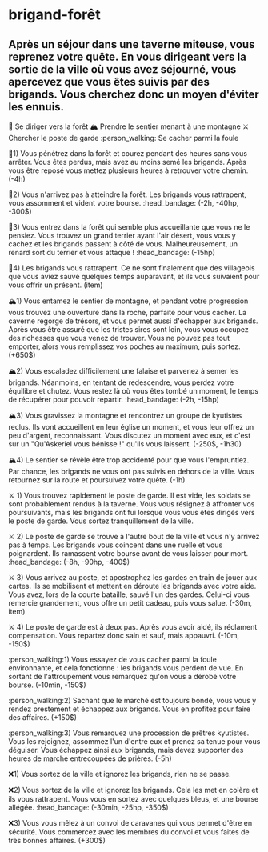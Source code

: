 # brigand-forêt
## Après un séjour dans une taverne miteuse, vous reprenez votre quête. En vous dirigeant vers la sortie de la ville où vous avez séjourné, vous apercevez que vous êtes suivis par des brigands. Vous cherchez donc un moyen d'éviter les ennuis.

:evergreen_tree: Se diriger vers la forêt :mountain_snow:  Prendre le sentier menant à une montagne :crossed_swords:  Chercher le poste de garde :person_walking: Se cacher parmi la foule

:evergreen_tree:1) Vous pénétrez dans la forêt et courez pendant des heures sans vous arrêter. Vous êtes perdus, mais avez au moins semé les brigands. Après vous être reposé vous mettez plusieurs heures à retrouver votre chemin. (-4h)

:evergreen_tree:2) Vous n'arrivez pas à atteindre la forêt. Les brigands vous rattrapent, vous assomment et vident votre bourse. :head_bandage: (-2h, -40hp, -300$)

:evergreen_tree:3) Vous entrez dans la forêt qui semble plus accueillante que vous ne le pensiez. Vous trouvez un grand terrier ayant l'air désert, vous vous y cachez et les brigands passent à côté de vous. Malheureusement, un renard sort du terrier et vous attaque ! :head_bandage:  (-15hp)

:evergreen_tree:4) Les brigands vous rattrapent. Ce ne sont finalement que des villageois que vous aviez sauvé quelques temps auparavant, et ils vous suivaient pour vous offrir un présent. (item)

:mountain_snow:1) Vous entamez le sentier de montagne, et pendant votre progression vous trouvez une ouverture dans la roche, parfaite pour vous cacher. La caverne regorge de trésors, et vous permet aussi d'échapper aux brigands. Après vous être assuré que les tristes sires sont loin, vous vous occupez des richesses que vous venez de trouver. Vous ne pouvez pas tout emporter, alors vous remplissez vos poches au maximum, puis sortez. (+650$)

:mountain_snow:2) Vous escaladez difficilement une falaise et parvenez à semer les brigands. Néanmoins, en tentant de redescendre, vous perdez votre équilibre et chutez. Vous restez là où vous êtes tombé un moment, le temps de récupérer pour pouvoir repartir. :head_bandage: (-2h, -15hp)

:mountain_snow:3) Vous gravissez la montagne et rencontrez un groupe de kyutistes reclus. Ils vont accueillent en leur église un moment, et vous leur offrez un peu d'argent, reconnaissant. Vous discutez un moment avec eux, et c'est sur un "Qu'Askeriel vous bénisse !" qu'ils vous laissent. (-250$, -1h30)

:mountain_snow:4) Le sentier se révèle être trop accidenté pour que vous l'empruntiez. Par chance, les brigands ne vous ont pas suivis en dehors de la ville. Vous retournez sur la route et poursuivez votre quête. (-1h)

:crossed_swords: 1) Vous trouvez rapidement le poste de garde. Il est vide, les soldats se sont probablement rendus à la taverne. Vous vous résignez à affronter vos poursuivants, mais les brigands ont fui lorsque vous vous êtes dirigés vers le poste de garde. Vous sortez tranquillement de la ville.

:crossed_swords: 2) Le poste de garde se trouve à l'autre bout de la ville et vous n'y arrivez pas à temps. Les brigands vous coincent dans une ruelle et vous poignardent. Ils ramassent votre bourse avant de vous laisser pour mort. :head_bandage: (-8h, -90hp, -400$)

:crossed_swords: 3) Vous arrivez au poste, et apostrophez les gardes en train de jouer aux cartes. Ils se mobilisent et mettent en déroute les brigands avec votre aide. Vous avez, lors de la courte bataille, sauvé l'un des gardes. Celui-ci vous remercie grandement, vous offre un petit cadeau, puis vous salue. (-30m, item)

:crossed_swords: 4) Le poste de garde est à deux pas. Après vous avoir aidé, ils réclament compensation. Vous repartez donc sain et sauf, mais appauvri. (-10m, -150$)

:person_walking:1) Vous essayez de vous cacher parmi la foule environnante, et cela fonctionne : les brigands vous perdent de vue. En sortant de l'attroupement vous remarquez qu'on vous a dérobé votre bourse. (-10min, -150$)

:person_walking:2) Sachant que le marché est toujours bondé, vous vous y rendez prestement et échappez aux brigands. Vous en profitez pour faire des affaires. (+150$)

:person_walking:3) Vous remarquez une procession de prêtres kyutistes. Vous les rejoignez, assommez l'un d'entre eux et prenez sa tenue pour vous déguiser. Vous échappez ainsi aux brigands, mais devez supporter des heures de marche entrecoupées de prières. (-5h)

:x:1) Vous sortez de la ville et ignorez les brigands, rien ne se passe.

:x:2) Vous sortez de la ville et ignorez les brigands. Cela les met en colère et ils vous rattrapent. Vous vous en sortez avec quelques bleus, et une bourse allégée. :head_bandage: (-30min, -25hp, -350$)

:x:3) Vous vous mêlez à un convoi de caravanes qui vous permet d'être en sécurité. Vous commercez avec les membres du convoi et vous faites de très bonnes affaires. (+300$)
